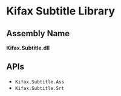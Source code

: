 ﻿Kifax Subtitle Library
===

Assembly Name
---
**Kifax.Subtitle.dll**

APIs
---
- `Kifax.Subtitle.Ass`
- `Kifax.Subtitle.Srt`

